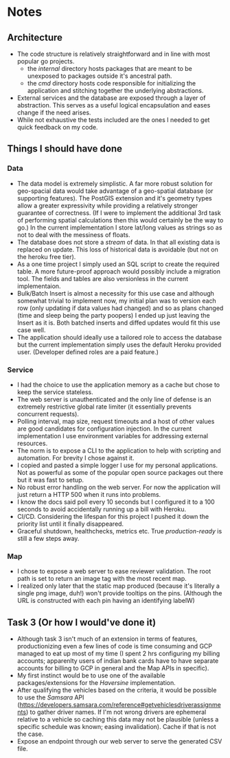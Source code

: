 # Notes

## Architecture
* The code structure is relatively straightforward and in line with most popular go projects.
    * the *internal* directory hosts packages that are meant to be unexposed to packages outside it's ancestral path.
    * the *cmd* directory hosts code responsible for initializing the application and stitching together the underlying abstractions.
* External services and the database are exposed through a layer of abstraction. This serves as a useful logical encapsulation and eases change if the need arises. 
* While not exhaustive the tests included are the ones I needed to get quick feedback on my code.

## Things I should have done
### Data
* The data model is extremely simplistic. A far more robust solution for geo-spacial data would take advantage of a geo-spatial database (or supporting features). The PostGIS extension and it's geometry types allow a greater expressivity while providing a relatively stronger guarantee of correctness. (If I were to implement the additional 3rd task of performing spatial calculations then this would certainly be the way to go.) In the current implementation I store lat/long values as strings so as not to deal with the messiness of floats.
* The database does not store a *stream* of data. In that all existing data is replaced on update. This loss of historical data is avoidable (but not on the heroku free tier).
* As a one time project I simply used an SQL script to create the required table. A more future-proof approach would possibly include a migration tool. The fields and tables are also versionless in the current implementaion.
* Bulk/Batch Insert is almost a necessity for this use case and although somewhat trivial to implement now, my initial plan was to version each row (only updating if data values had changed) and so as plans changed (time and sleep being the party poopers) I ended up just leaving the Insert as it is. Both batched inserts and diffed updates would fit this use case well.
* The application should ideally use a tailored role to access the database but the current implementation simply uses the default Heroku provided user. (Developer defined roles are a paid feature.)

### Service
* I had the choice to use the application memory as a cache but chose to keep the service stateless.
* The web server is unauthenticated and the only line of defense is an extremely restrictive global rate limiter (it essentially prevents concurrent requests).
* Polling interval, map size, request timeouts and a host of other values are good candidates for configuration injection. In the current implementation I use environment variables for addressing external resources.
* The norm is to expose a CLI to the application to help with scripting and automation. For brevity I chose against it.
* I copied and pasted a simple logger I use for my personal applications. Not as powerful as some of the popular open source packages out there but it was fast to setup.
* No robust error handling on the web server. For now the application will just return a HTTP 500 when it runs into problems.
* I know the docs said poll every 10 seconds but I configured it to a 100 seconds to avoid accidentally running up a bill with Heroku.
* CI/CD. Considering the lifespan for this project I pushed it down the priority list until it finally disappeared.
* Graceful shutdown, healthchecks, metrics etc. True *production-ready* is still a few steps away.

### Map
* I chose to expose a web server to ease reviewer validation. The root path is set to return an image tag with the most recent map.
* I realized only later that the static map produced (because it's literally a single png image, duh!) won't provide tooltips on the pins. (Although the URL is constructed with each pin having an identifying labelW)


## Task 3 (Or how I would've done it)
* Although task 3 isn't much of an extension in terms of features, productionizing even a few lines of code is time consuming and GCP managed to eat up most of my time (I spent 2 hrs configuring my billing accounts; apparenlty users of indian bank cards have to have separate accounts for billing to GCP in general and the Map APIs in specific).
* My first instinct would be to use one of the available packages/extensions for the *Haversine* implementation.
* After qualifying the vehicles based on the criteria, it would be possible to use the *Samsara* API (https://developers.samsara.com/reference#getvehiclesdriverassignments) to gather driver names. If I'm not wrong drivers are ephemeral relative to a vehicle so caching this data may not be plausible (unless a specific schedule was known; easing invalidation). Cache if that is not the case.
* Expose an endpoint through our web server to serve the generated CSV file.

